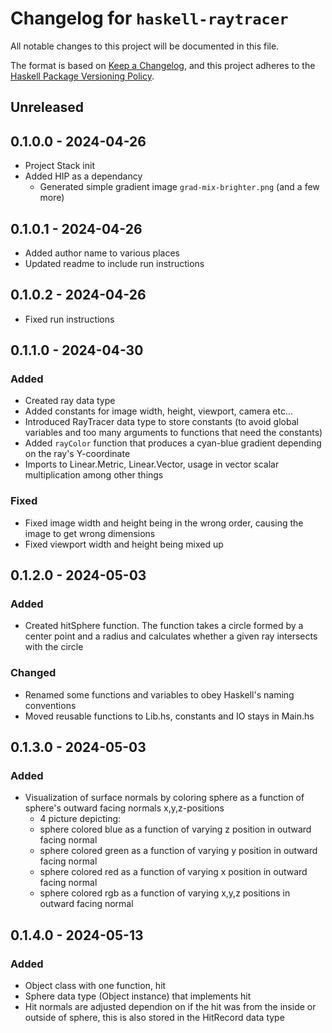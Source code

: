 # Changelog for `haskell-raytracer`

All notable changes to this project will be documented in this file.

The format is based on [Keep a Changelog](https://keepachangelog.com/en/1.0.0/),
and this project adheres to the
[Haskell Package Versioning Policy](https://pvp.haskell.org/).

## Unreleased

## 0.1.0.0 - 2024-04-26
- Project Stack init
- Added HIP as a dependancy
    - Generated simple gradient image `grad-mix-brighter.png` (and a few more)

## 0.1.0.1 - 2024-04-26
- Added author name to various places
- Updated readme to include run instructions

## 0.1.0.2 - 2024-04-26
- Fixed run instructions

## 0.1.1.0 - 2024-04-30
### Added
- Created ray data type
- Added constants for image width, height, viewport, camera etc...
- Introduced RayTracer data type to store constants (to avoid global variables and too many arguments to functions that need the constants)
- Added `rayColor` function that produces a cyan-blue gradient depending on the ray's Y-coordinate
- Imports to Linear.Metric, Linear.Vector, usage in vector scalar multiplication among other things
### Fixed
- Fixed image width and height being in the wrong order, causing the image to get wrong dimensions
- Fixed viewport width and height being mixed up


## 0.1.2.0 - 2024-05-03
### Added
- Created hitSphere function. The function takes a circle formed by a center point and a radius and calculates whether a given ray intersects with the circle
### Changed
- Renamed some functions and variables to obey Haskell's naming conventions
- Moved reusable functions to Lib.hs, constants and IO stays in Main.hs

## 0.1.3.0 - 2024-05-03
### Added
- Visualization of surface normals by coloring sphere as a function of sphere's outward facing normals x,y,z-positions
    - 4 picture depicting:
    - sphere colored blue as a function of varying z position in outward facing normal
    - sphere colored green as a function of varying y position in outward facing normal
    - sphere colored red as a function of varying x position in outward facing normal
    - sphere colored rgb as a function of varying x,y,z positions in outward facing normal

## 0.1.4.0 - 2024-05-13
### Added
- Object class with one function, hit
- Sphere data type (Object instance) that implements hit
- Hit normals are adjusted dependion on if the hit was from the inside or outside of sphere, this is also stored in the HitRecord data type